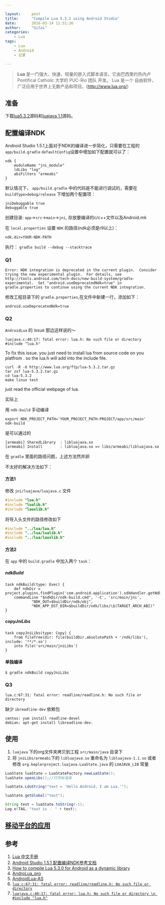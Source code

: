 ```yaml
---

layout:     post
title:      "Compile Lua 5.3.2 using Android Studio"
date:       2016-03-14 11:51:36
author:     "Gitai"
categories:
    - Lua
tags:
    - Lua
    - Android
    - 记录

---
```


> **Lua**  是一门强大、快速、轻量的嵌入式脚本语言。它由巴西里约热内卢 Pontifical Catholic 大学的 PUC-Rio 团队 开发。 Lua 是一个 自由软件， 广泛应用于世界上无数产品和项目。(http://www.lua.org/)

<!--more-->

## 准备

下载[lua5.3.2](http://www.lua.org/ftp/)源码和[luajava 1.1](http://files.luaforge.net/releases/luajava/luajava/LuaJava1.1)源码。

## 配置编译NDK

Android Studio 1.5.1上面对于NDK的编译进一步简化，只需要在工程的 `app/build.gradle` `defaultConfig`设置中增加如下配置就可以了：

```shell
ndk {
    moduleName "jni_module"
    ldLibs "log"
    abiFilters "armeabi"
}
```

默认情况下， `app/build.gradle` 中的代码是不能进行调试的，需要在 `buildType>debug/release` 下增加两个配置项：

```
jniDebuggable true
debuggable true
```

创建目录: `app`->`src`->`main`->`jni`, 存放要编译的c/c++文件以及Android.mk

在 `local.properties` 设置 `NDK` 的路径(ndk必须是r9以上)：

```
ndk.dir=YOUR-NDK-PATH
```


执行： `gradle build --debug --stacktrace`

### Q1

```
Error: NDK integration is deprecated in the current plugin.  Consider trying the new experimental plugin.  For details, see http://tools.android.com/tech-docs/new-build-system/gradle-experimental.  Set "android.useDeprecatedNdk=true" in gradle.properties to continue using the current NDK integration.
```

修改工程目录下的 `gradle.properties`,在文件中新建一行，添加如下：

```
android.useDeprecatedNdk=true
```

### Q2

`AndroidLua` 的 issue 那边这样说的～

```
luajava.c:40:17: fatal error: lua.h: No such file or directory
#include "lua.h"
```

To fix this issue. you just need to install lua from source code on you platfrom . so the lua.h will add into the include file.

```
curl -R -O http://www.lua.org/ftp/lua-5.3.2.tar.gz
tar zxf lua-5.3.2.tar.gz
cd lua-5.3.2
make linux test
```

just read the official webpage of lua.

实际上

用 `ndk-build` 手动编译

```
export NDK_PROJECT_PATH='YOUR_PROJECT_PATH-PROJECT/app/src/main'
ndk-build
```

是可以通过的

```
[armeabi] SharedLibrary  : libluajava.so
[armeabi] Install        : libluajava.so => libs/armeabi/libluajava.so
```

在 `gradle` 里面的路径问题，上述方法然并卵

不太好的解决方法如下：

#### 方法1

修改 `jni/luajava/luajava.c` 文件

```c
#include "lua.h"
#include "lualib.h"
#include "lauxlib.h"
```

将导入头文件的路径修改如下

```c
#include "../lua/lua.h"
#include "../lua/lualib.h"
#include "../lua/lauxlib.h"
```

#### 方法2

在 `app` 中的 `build.gradle` 中加入两个 `task`：

##### ndkBuild

```
task ndkBuild(type: Exec) {
    def ndkDir = project.plugins.findPlugin('com.android.application').sdkHandler.getNdkFolder()
    commandLine "$ndkDir/ndk-build.cmd", '-C', 'src/main/jni',
            "NDK_OUT=$buildDir/ndk/obj",
            "NDK_APP_DST_DIR=$buildDir/ndk/libs/\$(TARGET_ARCH_ABI)"
}
```

##### copyJniLibs

```
task copyJniLibs(type: Copy) {
    from fileTree(dir: file(buildDir.absolutePath + '/ndk/libs'), include: '**/*.so')
    into file('src/main/jniLibs')
}
```

#### 单独编译

```shell
$ gradle ndkBuild copyJniLibs
```

### Q3

```
lua.c:67:31: fatal error: readline/readline.h: No such file or directory
```

缺少 `ibreadline-dev` 依赖包

```
centos: yum install readline-devel
debian: apt-get install libreadline-dev.
```

## 使用

1. `luajava` 下的org文件夹拷贝到工程 `src/main/java` 目录下
2. 将 `jniLibs/armeabi`下的 `libluajava.so` 重命名为 `libluajava-1.1.so` 或者修改 `org.keplerproject.luajava.LuaState.java` 的 `LUAJAVA_LIB` 常量

```java
LuaState luaState = LuaStateFactory.newLuaState();
luaState.openLibs();//打开标准库

luaState.LdoString("text = 'Hello Android, I am Lua.'");

luaState.getGlobal("text");

String text = luaState.toString(-1);
Log.e(TAG, "text is ： " + text);
```

## [移动平台的应用](http://www.ibm.com/developerworks/cn/opensource/os-cn-LUAScript/index.html)

## 参考

1. [Lua 中文手册](http://cloudwu.github.io/lua53doc/)
2. [Android Studio 1.5.1 配置编译NDK参考文档](https://www.mobibrw.com/p=3122)
3. [How to compile Lua 5.3.0 for Android as a dynamic library](http://blog.spreendigital.de/2015/01/26/how-to-compile-lua-5-3-0-for-android-as-a-dynamic-library/)
4. [AndroLua_pro](https://github.com/nirenr/AndroLua_pro)
5. [AndroidLua-AS](https://github.com/mrljdx/AndroidLua)
6. [`lua.c:67:31: fatal error: readline/readline.h: No such file or directory`](http://www.gnuoa.com/index.php/archives/592)
7. [`luajava.c:40:17: fatal error: lua.h: No such file or directory \n #include "lua.h"`](https://github.com/mkottman/AndroLua/issues/18)